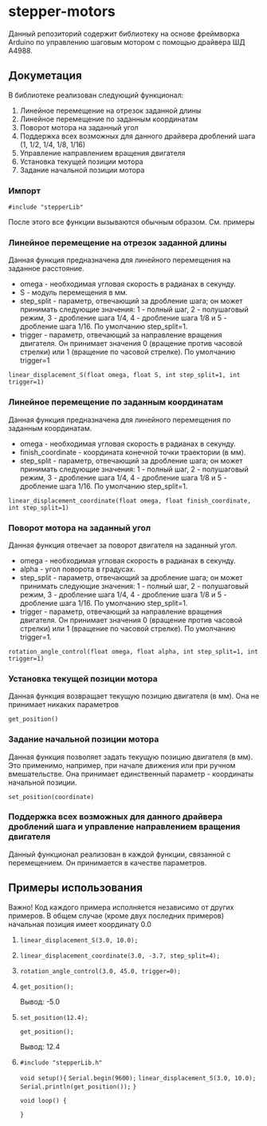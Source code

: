 # stepper-motors

Данный репозиторий содержит библиотеку на основе фреймворка Arduino по управлению шаговым мотором с помощью драйвера ШД A4988.

## Докуметация

В библиотеке реализован следующий функционал:
1. Линейное перемещение на отрезок заданной длины
2. Линейное перемещение по заданным координатам
3. Поворот мотора на заданный угол
4. Поддержка всех возможных для данного драйвера дроблений шага (1, 1/2, 1/4, 1/8, 1/16)
5. Управление направлением вращения двигателя
6. Установка текущей позиции мотора
7. Задание начальной позиции мотора

### Импорт
`#include "stepperLib"`

После этого все функции вызываются обычным образом. См. примеры

### Линейное перемещение на отрезок заданной длины
Данная функция предназначена для линейного перемещения на заданное расстояние.  
 *  omega - необходимая угловая скорость в радианах в секунду.
 *  S - модуль перемещения в мм.
 *  step_split - параметр, отвечающий за дробление шага; он может принимать следующие значения: 
1 - полный шаг, 2 - полушаговый режим, 3 - дробление шага 1/4, 4 - дробление шага 1/8 и 5 - дробление шага 1/16. По умолчанию step_split=1.
 *  trigger - параметр, отвечающий за направление вращения двигателя.
Он принимает значения 0 (вращение против часовой стрелки) или 1 (вращение по часовой стрелке). По умолчанию trigger=1

`linear_displacement_S(float omega, float S, int step_split=1, int trigger=1)`

### Линейное перемещение по заданным координатам
Данная функция предназначена для линейного перемещения по заданным координатам.
 * omega - необходимая угловая скорость в радианах в секунду.
 * finish_coordinate - координата конечной точки траектории (в мм).
 * step_split - параметр, отвечающий за дробление шага; он может принимать следующие значения: 
1 - полный шаг, 2 - полушаговый режим, 3 - дробление шага 1/4, 4 - дробление шага 1/8 и 5 - дробление шага 1/16. По умолчанию step_split=1.

`linear_displacement_coordinate(float omega, float finish_coordinate, int step_split=1)`

### Поворот мотора на заданный угол
Данная функция отвечает за поворот двигателя на заданный угол.
 * omega - необходимая угловая скорость в радианах в секунду.
 * alpha - угол поворота в градусах.
 * step_split - параметр, отвечающий за дробление шага; он может принимать следующие значения: 
1 - полный шаг, 2 - полушаговый режим, 3 - дробление шага 1/4, 4 - дробление шага 1/8 и 5 - дробление шага 1/16. По умолчанию step_split=1.
 *  trigger - параметр, отвечающий за направление вращения двигателя.
Он принимает значения 0 (вращение против часовой стрелки) или 1 (вращение по часовой стрелке). По умолчанию trigger=1.

`rotation_angle_control(float omega, float alpha, int step_split=1, int trigger=1)`

### Установка текущей позиции мотора
Данная функция возвращает текущую позицию двигателя (в мм). Она не принимает никаких параметров

`get_position()`

### Задание начальной позиции мотора
Данная функция позволяет задать текущую позицию двигателя (в мм). Это применимо, например, при начале движения или при ручном вмешательстве.
Она принимает единственный параметр - координаты начальной позиции.

`set_position(coordinate)`

### Поддержка всех возможных для данного драйвера дроблений шага и управление направлением вращения двигателя
Данный функционал реализован в каждой функции, связанной с перемещением. Он принимается в качестве параметров.

## Примеры использования
Важно! Код каждого примера исполняется независимо от других примеров. В общем случае (кроме двух последних примеров) начальная позиция имеет координату 0.0

1) `linear_displacement_S(3.0, 10.0);`

2) `linear_displacement_coordinate(3.0, -3.7, step_split=4);`

3) `rotation_angle_control(3.0, 45.0, trigger=0);`

4) `get_position();`

   Вывод: -5.0

5) `set_position(12.4);`

   `get_position();`

   Вывод: 12.4
6) `#include "stepperLib.h"`

   `void setup(){`
      `Serial.begin(9600);`
      `linear_displacement_S(3.0, 10.0);`
      `Serial.println(get_position());`
   `}`

   `void loop() {`
  
   `}`
